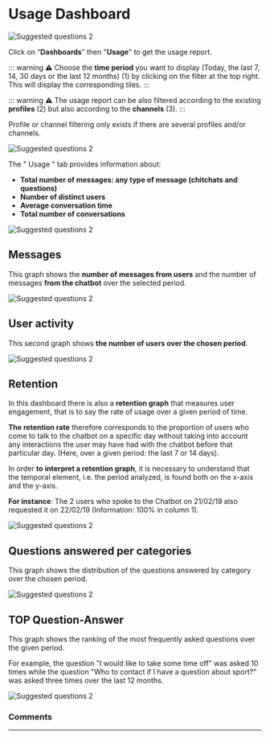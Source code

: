 # Usage Dashboard

<div class="image_center">
  <img :src="$withBase('/assets/img/en/dashboards/usage1.png')" alt="Suggested questions 2">
</div>



Click on “**Dashboards**” then "**Usage**" to get the usage report.

::: warning ⚠️
Choose the **time period** you want to display (Today, the last 7, 14, 30 days
or the last 12 months) (1) by clicking on the filter at the top right. This will
display the corresponding tiles.
:::

::: warning ⚠️
The usage report can be also filtered according to the existing **profiles**
(2) but also according to the **channels** (3).
:::

Profile or channel filtering only exists if there are several profiles and/or
channels.

<div class="image_center">
  <img :src="$withBase('/assets/img/en/dashboards/usage2.png')" alt="Suggested questions 2">
</div>



The " Usage " tab provides information about:

-   **Total number of messages: any type of message (chitchats and questions)**
-   **Number of distinct users**
-   **Average conversation time**
-   **Total number of conversations**

<div class="image_center">
  <img :src="$withBase('/assets/img/en/dashboards/usage3.png')" alt="Suggested questions 2">
</div>




**Messages**
---------------


This graph shows the **number of messages from users** and the number of
messages **from the chatbot** over the selected period.

<div class="image_center">
  <img :src="$withBase('/assets/img/en/dashboards/usage4.png')" alt="Suggested questions 2">
</div>




**User activity**
-----------------------


This second graph shows **the number of users over the chosen period**.

<div class="image_center">
  <img :src="$withBase('/assets/img/en/dashboards/usage5.png')" alt="Suggested questions 2">
</div>




**Retention**
----------------


In this dashboard there is also a **retention graph** that measures user
engagement, that is to say the rate of usage over a given period of time.

**The retention rate** therefore corresponds to the proportion of users who come
to talk to the chatbot on a specific day without taking into account any
interactions the user may have had with the chatbot before that particular day.
(Here, over a given period: the last 7 or 14 days).

In order **to interpret a retention graph**, it is necessary to understand that
the temporal element, i.e. the period analyzed, is found both on the x-axis and
the y-axis.

**For instance**: The 2 users who spoke to the Chatbot on 21/02/19 also
requested it on 22/02/19 (Information: 100% in column 1).

<div class="image_center">
  <img :src="$withBase('/assets/img/en/dashboards/usage6.png')" alt="Suggested questions 2">
</div>




**Questions answered per categories**
---------------------------


This graph shows the distribution of the questions answered by category over the
chosen period.

<div class="image_center">
  <img :src="$withBase('/assets/img/en/dashboards/usage7.png')" alt="Suggested questions 2">
</div>




**TOP Question-Answer**
--------------------------


This graph shows the ranking of the most frequently asked questions over the
given period.

For example, the question "I would like to take some time off" was asked 10
times while the question "Who to contact if I have a question about sport?" was
asked three times over the last 12 months.

<div class="image_center">
  <img :src="$withBase('/assets/img/en/dashboards/usage8.png')" alt="Suggested questions 2">
</div>


### Comments
---

<Commentaire />

